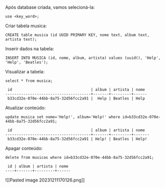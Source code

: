 
Após database criada, vamos selecioná-la:

```CQL
use <key_word>;
```

Criar tabela musica:

```CQL
CREATE table musica (id UUID PRIMARY KEY, nome text, album text, artista text);
```

Inserir dados na tabela:

```CQL
INSERT INTO MUSICA (id, nome, album, artista) values (uuid(), 'Help', 'Help', 'Beatles');
```

Visualizar a tabela:

```CQL
select * from musica;
```

```CQL
 id                                   | album | artista | nome
--------------------------------------+-------+---------+------
 b33cd32e-070e-44bb-8a75-32d56fcc2a91 |  Help | Beatles | Help
```

Atualizar conteúdo:

```CQL
update musica set nome='Help!', album='Help!' where id=b33cd32e-070e-44bb-8a75-32d56fcc2a91;
```

```
 id                                   | album | artista | nome
--------------------------------------+-------+---------+-------
 b33cd32e-070e-44bb-8a75-32d56fcc2a91 | Help! | Beatles | Help!
```

Apagar conteúdo:

```CQL
delete from musicas where id=b33cd32e-070e-44bb-8a75-32d56fcc2a91;
```

```
 id | album | artista | nome
----+-------+---------+------
```

![[Pasted image 20231211170126.png]]



